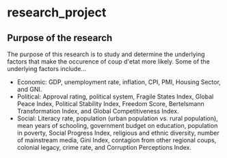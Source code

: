 # **research_project**
## **Purpose of the research**
The purpose of this research is to study and determine the underlying factors that make the occurence of coup d'etat more likely.
Some of the underlying factors include...
- Economic: GDP, unemployment rate, inflation, CPI, PMI, Housing Sector, and GNI.
- Political: Approval rating, political system, Fragile States Index, Global Peace Index, Political Stability Index, Freedom Score, Bertelsmann Transformation Index, and Global Competitiveness Index.
- Social: Literacy rate, population (urban population vs. rural population), mean years of schooling, government budget on education, population in poverty, Social Progress Index, religious and ethnic diversity, number of mainstream media, Gini Index, contagion from other regional coups, colonial legacy, crime rate, and Corruption Perceptions Index.



